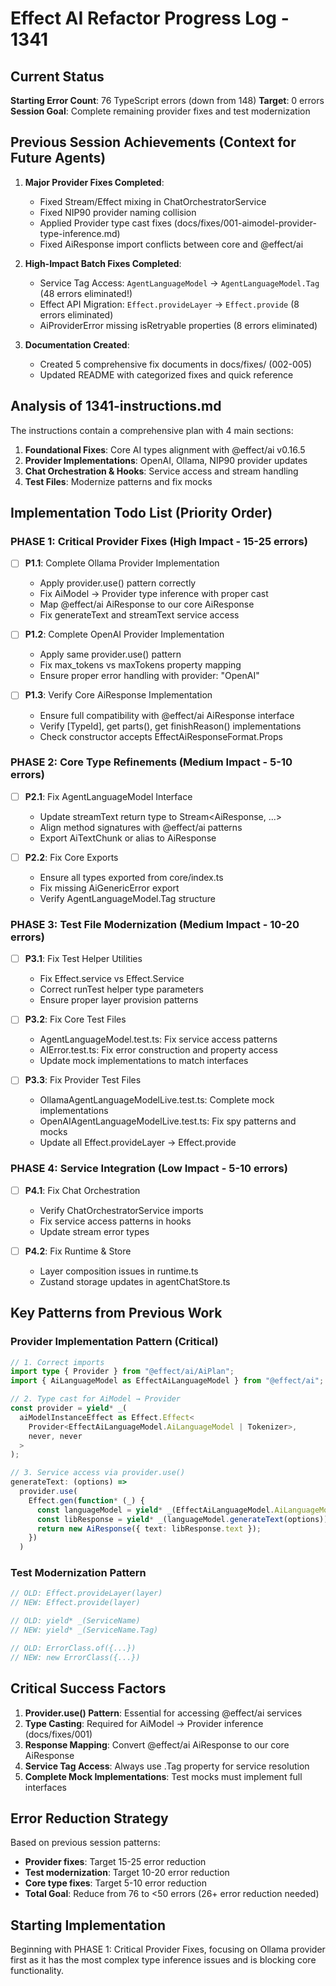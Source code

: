 # Effect AI Refactor Progress Log - 1341

## Current Status
**Starting Error Count**: 76 TypeScript errors (down from 148)
**Target**: 0 errors
**Session Goal**: Complete remaining provider fixes and test modernization

## Previous Session Achievements (Context for Future Agents)
1. **Major Provider Fixes Completed**:
   - Fixed Stream/Effect mixing in ChatOrchestratorService
   - Fixed NIP90 provider naming collision
   - Applied Provider type cast fixes (docs/fixes/001-aimodel-provider-type-inference.md)
   - Fixed AiResponse import conflicts between core and @effect/ai

2. **High-Impact Batch Fixes Completed**:
   - Service Tag Access: `AgentLanguageModel` → `AgentLanguageModel.Tag` (48 errors eliminated!)
   - Effect API Migration: `Effect.provideLayer` → `Effect.provide` (8 errors eliminated)
   - AiProviderError missing isRetryable properties (8 errors eliminated)

3. **Documentation Created**:
   - Created 5 comprehensive fix documents in docs/fixes/ (002-005)
   - Updated README with categorized fixes and quick reference

## Analysis of 1341-instructions.md

The instructions contain a comprehensive plan with 4 main sections:
1. **Foundational Fixes**: Core AI types alignment with @effect/ai v0.16.5
2. **Provider Implementations**: OpenAI, Ollama, NIP90 provider updates
3. **Chat Orchestration & Hooks**: Service access and stream handling
4. **Test Files**: Modernize patterns and fix mocks

## Implementation Todo List (Priority Order)

### PHASE 1: Critical Provider Fixes (High Impact - 15-25 errors)
- [ ] **P1.1**: Complete Ollama Provider Implementation
  - Apply provider.use() pattern correctly
  - Fix AiModel → Provider type inference with proper cast
  - Map @effect/ai AiResponse to our core AiResponse
  - Fix generateText and streamText service access

- [ ] **P1.2**: Complete OpenAI Provider Implementation
  - Apply same provider.use() pattern
  - Fix max_tokens vs maxTokens property mapping
  - Ensure proper error handling with provider: "OpenAI"

- [ ] **P1.3**: Verify Core AiResponse Implementation
  - Ensure full compatibility with @effect/ai AiResponse interface
  - Verify [TypeId], get parts(), get finishReason() implementations
  - Check constructor accepts EffectAiResponseFormat.Props

### PHASE 2: Core Type Refinements (Medium Impact - 5-10 errors)
- [ ] **P2.1**: Fix AgentLanguageModel Interface
  - Update streamText return type to Stream<AiResponse, ...>
  - Align method signatures with @effect/ai patterns
  - Export AiTextChunk or alias to AiResponse

- [ ] **P2.2**: Fix Core Exports
  - Ensure all types exported from core/index.ts
  - Fix missing AiGenericError export
  - Verify AgentLanguageModel.Tag structure

### PHASE 3: Test File Modernization (Medium Impact - 10-20 errors)
- [ ] **P3.1**: Fix Test Helper Utilities
  - Fix Effect.service vs Effect.Service
  - Correct runTest helper type parameters
  - Ensure proper layer provision patterns

- [ ] **P3.2**: Fix Core Test Files
  - AgentLanguageModel.test.ts: Fix service access patterns
  - AIError.test.ts: Fix error construction and property access
  - Update mock implementations to match interfaces

- [ ] **P3.3**: Fix Provider Test Files
  - OllamaAgentLanguageModelLive.test.ts: Complete mock implementations
  - OpenAIAgentLanguageModelLive.test.ts: Fix spy patterns and mocks
  - Update all Effect.provideLayer → Effect.provide

### PHASE 4: Service Integration (Low Impact - 5-10 errors)
- [ ] **P4.1**: Fix Chat Orchestration
  - Verify ChatOrchestratorService imports
  - Fix service access patterns in hooks
  - Update stream error types

- [ ] **P4.2**: Fix Runtime & Store
  - Layer composition issues in runtime.ts
  - Zustand storage updates in agentChatStore.ts

## Key Patterns from Previous Work

### Provider Implementation Pattern (Critical)
```typescript
// 1. Correct imports
import type { Provider } from "@effect/ai/AiPlan";
import { AiLanguageModel as EffectAiLanguageModel } from "@effect/ai";

// 2. Type cast for AiModel → Provider
const provider = yield* _(
  aiModelInstanceEffect as Effect.Effect<
    Provider<EffectAiLanguageModel.AiLanguageModel | Tokenizer>,
    never, never
  >
);

// 3. Service access via provider.use()
generateText: (options) =>
  provider.use(
    Effect.gen(function* (_) {
      const languageModel = yield* _(EffectAiLanguageModel.AiLanguageModel);
      const libResponse = yield* _(languageModel.generateText(options));
      return new AiResponse({ text: libResponse.text });
    })
  )
```

### Test Modernization Pattern
```typescript
// OLD: Effect.provideLayer(layer)
// NEW: Effect.provide(layer)

// OLD: yield* _(ServiceName)
// NEW: yield* _(ServiceName.Tag)

// OLD: ErrorClass.of({...})
// NEW: new ErrorClass({...})
```

## Critical Success Factors

1. **Provider.use() Pattern**: Essential for accessing @effect/ai services
2. **Type Casting**: Required for AiModel → Provider inference (docs/fixes/001)
3. **Response Mapping**: Convert @effect/ai AiResponse to our core AiResponse
4. **Service Tag Access**: Always use .Tag property for service resolution
5. **Complete Mock Implementations**: Test mocks must implement full interfaces

## Error Reduction Strategy

Based on previous session patterns:
- **Provider fixes**: Target 15-25 error reduction
- **Test modernization**: Target 10-20 error reduction
- **Core type fixes**: Target 5-10 error reduction
- **Total Goal**: Reduce from 76 to <50 errors (26+ error reduction needed)

## Starting Implementation

Beginning with PHASE 1: Critical Provider Fixes, focusing on Ollama provider first as it has the most complex type inference issues and is blocking core functionality.
